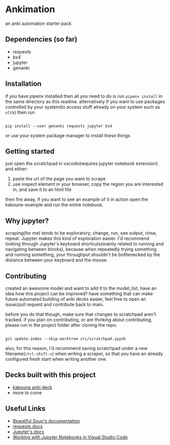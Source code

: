 # Ankimation

an anki automation starter pack

## Dependencies (so far)

- requests
- bs4
- jupyter
- genanki
## Installation

if you have pipenv installed then all you need to do is run `pipenv install` in the same directory as this readme. alternatively if you want to use packages controlled by your system(to access stuff already on your system such as `nltk`) then run

```

pip install --user genanki requests jupyter bs4

```
or use your system package manager to install these things
## Getting started
just open the scratchpad in vscode(requires jupyter notebook extension) and either:

1. paste the url of the page you want to scrape
2. use inspect element in your browser, copy the region you are interested in, and save it to an html file

then fire away, if you want to see an example of it in action open the kakoune-example and run the entire notebook.

## Why jupyter?

scraping(for me) tends to be exploratory; change, run, see output, rinse, repeat. Jupyter makes this kind of exploration easier. I'd recommend looking through Jupyter's keyboard shortcuts(mainly related to running and navigating between blocks), because when repeatedly trying something and running something, your throughput shouldn't be bottlenecked by the distance between your keyboard and the mouse.

## Contributing

created an awesome model and want to add it to the model_list, have an idea how this project can be improved? have something that can make future automated building of anki decks easier, feel free to open an issue/pull request and contribute back to main. 

before you do that though, make sure that changes to scratchpad aren't tracked. if you plan on contributing, or are thinking about contributing, please run in the project folder after cloning the repo:

```

git update-index --skip-worktree src/scratchpad.ipynb

``` 

also, for this reason, i'd recommend saving scratchpad under a new filename(`ctrl-shift-s`) when writing a scraper, so that you have an already configured fresh start when writing another one.

## Decks built with this project

- [kakoune anki deck](https://ankiweb.net/shared/info/1810165731)
- more to come

## Useful Links

- [Beautiful Soup's documentation](https://www.crummy.com/software/BeautifulSoup/bs4/doc/)
- [requests docs](https://requests.readthedocs.io/en/master/)
- [Jupyter's docs](https://jupyter.readthedocs.io/en/latest/)
- [Working with Jupyter Notebooks in Visual Studio Code](https://code.visualstudio.com/docs/python/jupyter-support)